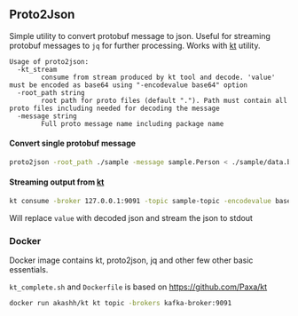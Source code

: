 ## Proto2Json

Simple utility to convert protobuf message to json. Useful for
streaming protobuf messages to `jq` for further processing. Works with [kt](https://github.com/fgeller/kt) utility.

```
Usage of proto2json:
  -kt_stream
        consume from stream produced by kt tool and decode. 'value' must be encoded as base64 using "-encodevalue base64" option
  -root_path string
        root path for proto files (default "."). Path must contain all proto files including needed for decoding the message
  -message string
        Full proto message name including package name
```

#### Convert single protobuf message

```sh
proto2json -root_path ./sample -message sample.Person < ./sample/data.bin
```

#### Streaming output from [kt](https://github.com/fgeller/kt)

```sh
kt consume -broker 127.0.0.1:9091 -topic sample-topic -encodevalue base64 | proto2json -kt_stream -root_path ./sample -message sample.Person
```

Will replace `value` with decoded json and stream the json to stdout


### Docker

Docker image contains kt, proto2json, jq and other few other basic essentials.

`kt_complete.sh` and `Dockerfile` is based on https://github.com/Paxa/kt

```sh
docker run akashh/kt kt topic -brokers kafka-broker:9091
```
